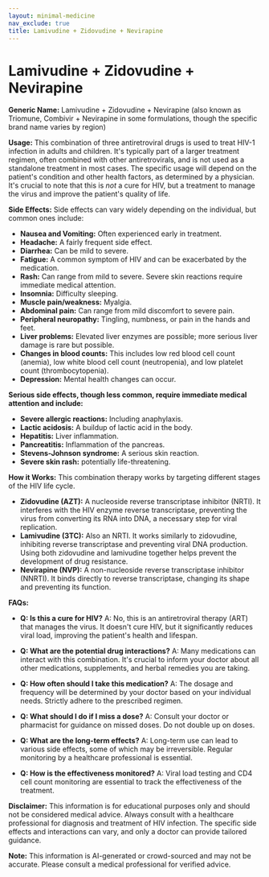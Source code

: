 ```yaml
---
layout: minimal-medicine
nav_exclude: true
title: Lamivudine + Zidovudine + Nevirapine
---
```


# Lamivudine + Zidovudine + Nevirapine

**Generic Name:** Lamivudine + Zidovudine + Nevirapine (also known as Triomune, Combivir + Nevirapine in some formulations, though the specific brand name varies by region)

**Usage:**  This combination of three antiretroviral drugs is used to treat HIV-1 infection in adults and children.  It's typically part of a larger treatment regimen, often combined with other antiretrovirals, and is not used as a standalone treatment in most cases. The specific usage will depend on the patient's condition and other health factors, as determined by a physician.  It's crucial to note that this is *not* a cure for HIV, but a treatment to manage the virus and improve the patient's quality of life.

**Side Effects:**  Side effects can vary widely depending on the individual, but common ones include:

* **Nausea and Vomiting:** Often experienced early in treatment.
* **Headache:** A fairly frequent side effect.
* **Diarrhea:** Can be mild to severe.
* **Fatigue:** A common symptom of HIV and can be exacerbated by the medication.
* **Rash:**  Can range from mild to severe.  Severe skin reactions require immediate medical attention.
* **Insomnia:** Difficulty sleeping.
* **Muscle pain/weakness:** Myalgia.
* **Abdominal pain:**  Can range from mild discomfort to severe pain.
* **Peripheral neuropathy:** Tingling, numbness, or pain in the hands and feet.
* **Liver problems:** Elevated liver enzymes are possible; more serious liver damage is rare but possible.
* **Changes in blood counts:** This includes low red blood cell count (anemia), low white blood cell count (neutropenia), and low platelet count (thrombocytopenia).
* **Depression:** Mental health changes can occur.

**Serious side effects, though less common, require immediate medical attention and include:**

* **Severe allergic reactions:**  Including anaphylaxis.
* **Lactic acidosis:** A buildup of lactic acid in the body.
* **Hepatitis:** Liver inflammation.
* **Pancreatitis:** Inflammation of the pancreas.
* **Stevens-Johnson syndrome:** A serious skin reaction.
* **Severe skin rash:** potentially life-threatening.


**How it Works:**  This combination therapy works by targeting different stages of the HIV life cycle.

* **Zidovudine (AZT):** A nucleoside reverse transcriptase inhibitor (NRTI). It interferes with the HIV enzyme reverse transcriptase, preventing the virus from converting its RNA into DNA, a necessary step for viral replication.
* **Lamivudine (3TC):** Also an NRTI.  It works similarly to zidovudine, inhibiting reverse transcriptase and preventing viral DNA production.  Using both zidovudine and lamivudine together helps prevent the development of drug resistance.
* **Nevirapine (NVP):** A non-nucleoside reverse transcriptase inhibitor (NNRTI).  It binds directly to reverse transcriptase, changing its shape and preventing its function.


**FAQs:**

* **Q: Is this a cure for HIV?** A: No, this is an antiretroviral therapy (ART) that manages the virus. It doesn't cure HIV, but it significantly reduces viral load, improving the patient's health and lifespan.

* **Q: What are the potential drug interactions?** A: Many medications can interact with this combination. It's crucial to inform your doctor about all other medications, supplements, and herbal remedies you are taking.

* **Q: How often should I take this medication?** A: The dosage and frequency will be determined by your doctor based on your individual needs.  Strictly adhere to the prescribed regimen.

* **Q: What should I do if I miss a dose?** A:  Consult your doctor or pharmacist for guidance on missed doses. Do not double up on doses.

* **Q:  What are the long-term effects?** A:  Long-term use can lead to various side effects, some of which may be irreversible. Regular monitoring by a healthcare professional is essential.

* **Q: How is the effectiveness monitored?** A:  Viral load testing and CD4 cell count monitoring are essential to track the effectiveness of the treatment.

**Disclaimer:** This information is for educational purposes only and should not be considered medical advice.  Always consult with a healthcare professional for diagnosis and treatment of HIV infection.  The specific side effects and interactions can vary, and only a doctor can provide tailored guidance.


**Note:** This information is AI-generated or crowd-sourced and may not be accurate. Please consult a medical professional for verified advice.